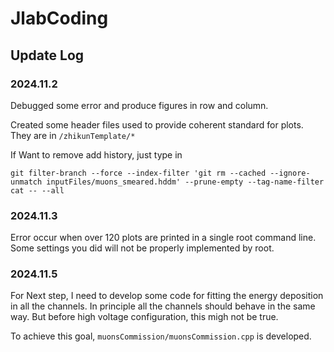 # JlabCoding
## Update Log
### 2024.11.2
Debugged some error and produce figures in row and column.

Created some header files used to provide coherent standard for plots. They are in `/zhikunTemplate/*`

If Want to remove add history, just type in 
```
git filter-branch --force --index-filter 'git rm --cached --ignore-unmatch inputFiles/muons_smeared.hddm' --prune-empty --tag-name-filter cat -- --all
```

### 2024.11.3

Error occur when over 120 plots are printed in a single root command line. Some settings you did will not be properly implemented by root.


### 2024.11.5

For Next step, I need to develop some code for fitting the energy deposition in all the channels. In principle all the channels should behave in the same way. But before high voltage configuration, this migh not be true.

To achieve this goal, `muonsCommission/muonsCommission.cpp` is developed.